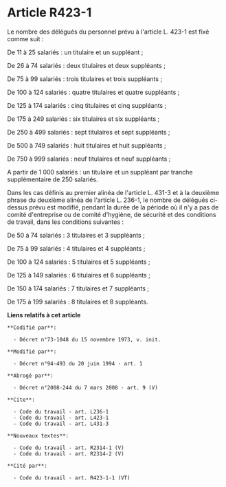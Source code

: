 # Article R423-1

Le nombre des délégués du personnel prévu à l'article L. 423-1 est fixé comme suit : 

De 11 à 25 salariés : un titulaire et un suppléant ; 

De 26 à 74 salariés : deux titulaires et deux suppléants ; 

De 75 à 99 salariés : trois titulaires et trois suppléants ;

De 100 à 124 salariés : quatre titulaires et quatre suppléants ;

De 125 à 174 salariés : cinq titulaires et cinq suppléants ; 

De 175 à 249 salariés : six titulaires et six suppléants ; 

De 250 à 499 salariés : sept titulaires et sept suppléants ; 

De 500 à 749 salariés : huit titulaires et huit suppléants ; 

De 750 à 999 salariés : neuf titulaires et neuf suppléants ; 

A partir de 1 000 salariés : un titulaire et un suppléant par tranche supplémentaire de 250 salariés. 

Dans les cas définis au premier alinéa de l'article L. 431-3 et à la deuxième phrase du deuxième alinéa de l'article L.
236-1, le nombre de délégués ci-dessus prévu est modifié, pendant la durée de la période où il n'y a pas de comité
d'entreprise ou de comité d'hygiène, de sécurité et des conditions de travail, dans les conditions suivantes :

De 50 à 74 salariés : 3 titulaires et 3 suppléants ;

De 75 à 99 salariés : 4 titulaires et 4 suppléants ;

De 100 à 124 salariés : 5 titulaires et 5 suppléants ;

De 125 à 149 salariés : 6 titulaires et 6 suppléants ;

De 150 à 174 salariés : 7 titulaires et 7 suppléants ;

De 175 à 199 salariés : 8 titulaires et 8 suppléants.

**Liens relatifs à cet article**

	**Codifié par**:

	  - Décret n°73-1048 du 15 novembre 1973, v. init.

	**Modifié par**:

	  - Décret n°94-493 du 20 juin 1994 - art. 1

	**Abrogé par**:

	  - Décret n°2008-244 du 7 mars 2008 - art. 9 (V)

	**Cite**:

	  - Code du travail - art. L236-1
	  - Code du travail - art. L423-1
	  - Code du travail - art. L431-3

	**Nouveaux textes**:

	  - Code du travail - art. R2314-1 (V)
	  - Code du travail - art. R2314-2 (V)

	**Cité par**:

	  - Code du travail - art. R423-1-1 (VT)
